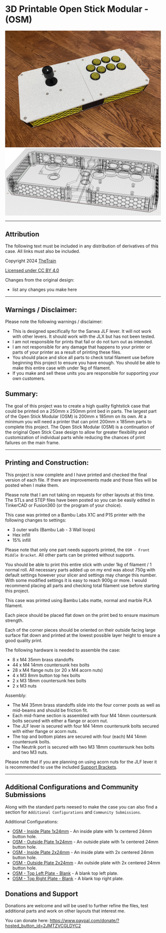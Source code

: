 # 3D Printable Open Stick Modular - (OSM)

![3D Printable Open Stick Modular (OSM) - Complete Front](Assets/OSM%20-%2001.JPG)
![3D Printable Open Stick Modular (OSM) - Wireframe](Assets/OSM%20-%20Wireframe.png)

---

## Attribution

The following text must be included in any distribution of derivatives of this case. All links must also be included.

Copyright 2024 [TheTrain](https://github.com/TheTrainGoes)

[Licensed under CC BY 4.0](https://creativecommons.org/licenses/by/4.0/)

Changes from the original design:
  - list any changes you make here

---

## Warnings / Disclaimer:

Please note the following warnings / disclaimer:
- This is designed specifically for the Sanwa JLF lever.  It will not work with other levers.  It should work with the JLX but has not been tested.
- I am not responsible for prints that fail or do not turn out as intended.
- I am not responsible for any damage that happens to your printer or parts of your printer as a result of printing these files.
- You should place and slice all parts to check total filament use before beginning this project to ensure you have enough.  You should be able to make this entire case with under 1kg of filament.
- If you make and sell these units you are responsible for supporting your own customers.

## Summary:

The goal of this project was to create a high quality fightstick case that could be printed on a 250mm x 250mm print bed in parts.  The largest part of the Open Stick Modular (OSM) is 200mm x 185mm on its own.  At a minimum you will need a printer that can print 200mm x 185mm parts to complete this project.  The Open Stick Modular (OSM) is a continuation of the original Open Stick Case design to allow for greater flexibility and customization of individual parts while reducing the chances of print failures on the main frame.

---

## Printing and Construction:

This project is now complete and I have printed and checked the final version of each file.  If there are improvements made and those files will be posted when I make them.

Please note that I am not taking on requests for other layouts at this time.  The STLs and STEP files have been posted so you can be easily edited in TinkerCAD or Fusion360 (or the program of your choice).

This case was printed on a Bambu Labs X1C and P1S printer with the following changes to settings:
- 3 outer walls (Bambu Lab - 3 Wall loops)
- Hex infill
- 15% infill

Please note that only one part needs supports printed, the `OSM - Front Middle Bracket`.  All other parts can be printed without supports.

You should be able to print this entire stick with under 1kg of filament / 1 normal roll.  All necessary parts added up on my end was about 750g with default settings however your slicer and settings may change this number.  With some modified settings it is easy to reach 900g or more.  I would recommend placing all parts and checking total filament use before starting this project.

This case was printed using Bambu Labs matte, normal and marble PLA filament.

Each piece should be placed flat down on the print bed to ensure maximum strength. 

Each of the corner pieces should be oriented on their outside facing large surface flat down and printed at the lowest possible layer height to ensure a good quality print.

The following hardware is needed to assemble the case:
- 8 x M4 35mm brass standoffs
- 44 x M4 14mm countersunk hex bolts
- 28 x M4 flange nuts (or 20 x M4 acorn nuts)
- 4 x M3 8mm button top hex bolts
- 2 x M3 18mm countersunk hex bolts
- 2 x M3 nuts


Assembly:
- The M4 35mm brass standoffs slide into the four corner posts as well as mid-beams and should be friction fit.
- Each mid-frame section is assembled with four M4 14mm countersunk bolts secured with either a flange or acorn nut.
- The JLF lever is secured with four M4 14mm countersunk bolts secured with either flange or acorn nuts.
- The top and bottom plates are secured with four (each) M4 14mm countersunk bolts.
- The Neutrik port is secured with two M3 18mm countersunk hex bolts and two M3 nuts.

Please note that if you are planning on using acorn nuts for the JLF lever it is recommended to use the included [Support Brackets](3D%20Print%20Files/OSM%20-%20Back%20JLF%20Support%20Bracket.stl).

---

## Additional Configurations and Community Submissions

Along with the standard parts neesed to make the case you can also find a section for `Additional Configurations` and `Community Submissions`.  

Additional Configurations:
- [OSM - Inside Plate 1x24mm](3D%20Print%20Files/Additional%20Configurations/OSM%20-%20Inside%20Plate%201x24mm.stl) - An inside plate with 1x centered 24mm button hole.
- [OSM - Outside Plate 1x24mm](3D%20Print%20Files/Additional%20Configurations/OSM%20-%20Outside%20Plate%201x24mm.stl) - An outside plate with 1x centered 24mm button hole.
- [OSM - Inside Plate 2x24mm](3D%20Print%20Files/Additional%20Configurations/OSM%20-%20Inside%20Plate%202x24mm.stl) - An inside plate with 2x centered 24mm button hole.
- [OSM - Outside Plate 2x24mm](3D%20Print%20Files/Additional%20Configurations/OSM%20-%20Outside%20Plate%202x24mm.stl) - An outside plate with 2x centered 24mm button hole.
- [OSM - Top Left Plate - Blank](3D%20Print%20Files/Additional%20Configurations/OSM%20-%20Top%20Left%20Plate%20-%20Blank.stl) - A blank top left plate.
- [OSM - Top Right Plate - Blank](3D%20Print%20Files/Additional%20Configurations/OSM%20-%20Top%20Right%20Plate%20-%20Blank.stl) - A blank top right plate.

## Donations and Support

Donations are welcome and will be used to further refine the files, test additional parts and work on other layouts that interest me.

You can donate here: https://www.paypal.com/donate/?hosted_button_id=2JMTZVCGLDYC2
